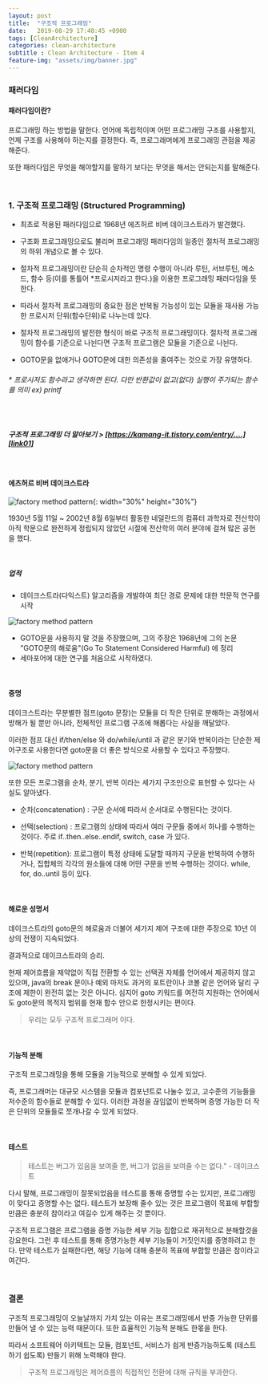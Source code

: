 ```yaml
---
layout: post
title:  "구조적 프로그래밍"
date:   2019-08-29 17:48:45 +0900
tags: [CleanArchitecture]
categories: clean-architecture
subtitle : Clean Architecture - Item 4
feature-img: "assets/img/banner.jpg"
---
```

### 패러다임
#### 패러다임이란?
프로그래밍 하는 방법을 말한다. 언어에 독립적이며 어떤 프로그래밍 구조를 사용할지, 언제 구조를 사용해야 하는지를 결정한다. 즉, 프로그래머에게 프로그래밍 관점을 제공해준다.

또한 패러다임은 무엇을 해야할지를 말하기 보다는 무엇을 해서는 안되는지를 말해준다. 

<br>

### 1. 구조적 프로그래밍 (Structured Programming)
- 최초로 적용된 패러다임으로 1968년 에츠허르 비버 데이크스트라가 발견했다.

- 구조화 프로그래밍으로도 불리며 프로그래밍 패러다임의 일종인 절차적 프로그래밍의 하위 개념으로 볼 수 있다. 

- 절차적 프로그래밍이란 단순히 순차적인 명령 수행이 아니라 루틴, 서브루틴, 메소드, 함수 등(이를 통틀어 *프로시저라고 한다.)을 이용한 프로그래밍 패러다임을 뜻한다.

- 따라서 절차적 프로그래밍의 중요한 점은 반복될 가능성이 있는 모듈을 재사용 가능한 프로시저 단위(함수단위)로 나누는데 있다.

- 절차적 프로그래밍의 발전한 형식이 바로 구조적 프로그래밍이다. 절차적 프로그래밍이 함수를 기준으로 나뉜다면 구조적 프로그램은 모듈을 기준으로 나뉜다. 

- GOTO문을 없애거나 GOTO문에 대한 의존성을 줄여주는 것으로 가장 유명하다.

###### * 프로시저도 함수라고 생각하면 된다. 다만 반환값이 없고(없다) 실행이 주가되는 함수를 의미 ex) printf

<br>

##### 구조적 프로그래밍 더 알아보기 > [https://kamang-it.tistory.com/entry/....][link01] <br/>
[link01]: https://kamang-it.tistory.com/entry/%ED%94%84%EB%A1%9C%EA%B7%B8%EB%9E%98%EB%B0%8D-%ED%8C%A8%EB%9F%AC%EB%8B%A4%EC%9E%84%EC%88%9C%EC%B0%A8%EC%A0%81%EB%B9%84%EA%B5%AC%EC%A1%B0%EC%A0%81%EC%A0%88%EC%B0%A8%EC%A0%81%EA%B5%AC%EC%A1%B0%EC%A0%81%EA%B0%9D%EC%B2%B4%EC%A7%80%ED%96%A5%EC%A0%81-%ED%94%84%EB%A1%9C%EA%B7%B8%EB%9E%98%EB%B0%8D

<br>

#### 에츠허르 비버 데이크스트라

![factory method pattern](/assets/images/post/191012/(25).jpg){: width="30%" height="30%"}

1930년 5월 11일 ~ 2002년 8월 6일부터 활동한 네덜란드의 컴퓨터 과학자로 전산학이 아직 학문으로 완전하게 정립되지 않았던 시절에 전산학의 여러 분야에 걸쳐 많은 공헌을 했다. 

<br>

##### 업적
- 데이크스트라(다익스트) 알고리즘을 개발하여 최단 경로 문제에 대한 학문적 연구를 시작

![factory method pattern](/assets/images/post/191012/(2).png) 

- GOTO문을 사용하지 말 것을 주장했으며, 그의 주장은 1968년에 그의 논문 "GOTO문의 해로움"(Go To Statement Considered Harmful) 에 정리
- 세마포어에 대한 연구를 처음으로 시작하였다.

<br>

#### 증명
데이크스트라는 무분별한 점프(goto 문장)는 모듈을 더 작은 단위로 분해하는 과정에서 방해가 될 뿐만 아니라, 
전체적인 프로그램 구조에 해롭다는 사실을 깨달았다.

이러한 점프 대신 if/then/else 와 do/while/until 과 같은 분기와 반복이라는 단순한 제어구조로 사용한다면 goto문을 더 좋은 방식으로 사용할 수 있다고 주장했다.

![factory method pattern](/assets/images/post/191012/(1).jpg) 

또한 모든 프로그램을 순차, 분기, 반복 이라는 세가지 구조만으로 표현할 수 있다는 사실도 알아냈다.

- 순차(concatenation) : 구문 순서에 따라서 순서대로 수행된다는 것이다.

- 선택(selection) : 프로그램의 상태에 따라서 여러 구문들 중에서 하나를 수행하는 것이다. 주로 if..then..else..endif, switch, case 가 있다.

- 반복(repetition): 프로그램이 특정 상태에 도달할 때까지 구문을 반복하여 수행하거나, 집합체의 각각의 원소들에 대해 어떤 구문을 반복 수행하는 것이다. while, for, do..until 등이 있다.

<br>

#### 해로운 성명서
데이크스트라의 goto문의 해로움과 더불어 세가지 제어 구조에 대한 주장으로 10년 이상의 전쟁이 지속되었다. 

결과적으로 데이크스트라의 승리.

현재 제어흐름을 제약없이 직접 전환할 수 있는 선택권 자체를 언어에서 제공하지 않고 있으며, java의 break 문이나 예외 마저도 과거의 포트란이나 코볼 같은 언어와 달리 구조에 제한이 완전히 없는 것은 아니다. 
심지어 goto 키워드를 여전히 지원하는 언어에서도 goto문의 목적지 범위를 현재 함수 안으로 한정시키는 편이다.

> 우리는 모두 구조적 프로그래머 이다.

<br>

#### 기능적 분해
구조적 프로그래밍을 통해 모듈을 기능적으로 분해할 수 있게 되었다. 

즉, 프로그래머는 대규모 시스템을 모듈과 컴포넌트로 나눌수 있고, 고수준의 기능들을 저수준의 함수들로 분해할 수 있다. 
이러한 과정을 끊임없이 반복하며 증명 가능한 더 작은 단위의 모듈들로 쪼개나갈 수 있게 되었다.

<br>

#### 테스트

> 테스트는 버그가 있음을 보여줄 뿐, 버그가 없음을 보여줄 수는 없다." - 데이크스트

다시 말해, 프로그래밍이 잘못되었음을 테스트를 통해 증명할 수는 있지만, 프로그래밍이 맞다고 증명할 수는 없다. 테스트가 보장해 줄수 있는 것은 프로그램이 목표에 부합할 만큼은 충분히 참이라고 여길수 있게 해주는 것 뿐이다.

구조적 프로그램은 프로그램을 증명 가능한 세부 기능 집합으로 재귀적으로 분해할것을 강요한다. 그런 후 테스트를 통해 증명가능한 세부 기능들이 거짓인지를 증명하려고 한다. 
만약 테스트가 실패한다면, 해당 기능에 대해 충분히 목표에 부합할 만큼은 참이라고 여긴다.

<br>

### 결론
구조적 프로그래밍이 오늘날까지 가치 있는 이유는 프로그래밍에서 반증 가능한 단위를 만들어 낼 수 있는 능력 때문이다. 또한 효율적인 기능적 분해도 한몫을 한다.

따라서 소프트웨어 아키텍트는 모듈, 컴포넌트, 서비스가 쉽게 반증가능하도록 (테스트 하기 쉽도록) 만들기 위해 노력해야 한다. 

> 구조적 프로그래밍은 제어흐름의 직접적인 전환에 대해 규칙을 부과한다.
